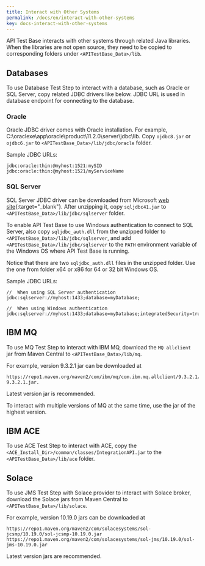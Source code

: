 ```yaml
---
title: Interact with Other Systems
permalink: /docs/en/interact-with-other-systems
key: docs-interact-with-other-systems
---
```

API Test Base interacts with other systems through related Java libraries. When the libraries are not open source, they need to be copied to corresponding folders under `<APITestBase_Data>/lib`.

## Databases
To use Database Test Step to interact with a database, such as Oracle or SQL Server, copy related JDBC drivers like below. JDBC URL is used in database endpoint for connecting to the database.

### Oracle
Oracle JDBC driver comes with Oracle installation. For example, C:\oraclexe\app\oracle\product\11.2.0\server\jdbc\lib. Copy `ojdbc8.jar` or `ojdbc6.jar` to `<APITestBase_Data>/lib/jdbc/oracle` folder.

Sample JDBC URLs:
 
    jdbc:oracle:thin:@myhost:1521:mySID
    jdbc:oracle:thin:@myhost:1521/myServiceName

### SQL Server    
SQL Server JDBC driver can be downloaded from Microsoft [web site](https://msdn.microsoft.com/en-us/library/mt484311(v=sql.110).aspx){:target="_blank"}. After unzipping it, copy `sqljdbc41.jar` to `<APITestBase_Data>/lib/jdbc/sqlserver` folder.

To enable API Test Base to use Windows authentication to connect to SQL Server, also copy `sqljdbc_auth.dll` from the unzipped folder to `<APITestBase_Data>/lib/jdbc/sqlserver`, and add `<APITestBase_Data>/lib/jdbc/sqlserver` to the `PATH` environment variable of the Windows OS where API Test Base is running.

Notice that there are two `sqljdbc_auth.dll` files in the unzipped folder. Use the one from folder x64 or x86 for 64 or 32 bit Windows OS.

Sample JDBC URLs:

    //  When using SQL Server authentication
    jdbc:sqlserver://myhost:1433;database=myDatabase;

    //  When using Windows authentication
    jdbc:sqlserver://myhost:1433;database=myDatabase;integratedSecurity=true

## IBM MQ
To use MQ Test Step to interact with IBM MQ, download the `MQ allclient` jar from Maven Central to `<APITestBase_Data>/lib/mq`.

For example, version 9.3.2.1 jar can be downloaded at 

    https://repo1.maven.org/maven2/com/ibm/mq/com.ibm.mq.allclient/9.3.2.1/com.ibm.mq.allclient-9.3.2.1.jar.

Latest version jar is recommended.

To interact with multiple versions of MQ at the same time, use the jar of the highest version.

## IBM ACE
To use ACE Test Step to interact with ACE, copy the `<ACE_Install_Dir>/common/classes/IntegrationAPI.jar` to the `<APITestBase_Data>/lib/ace` folder.

## Solace
To use JMS Test Step with Solace provider to interact with Solace broker, download the Solace jars from Maven Central to `<APITestBase_Data>/lib/solace`.

For example, version 10.19.0 jars can be downloaded at

    https://repo1.maven.org/maven2/com/solacesystems/sol-jcsmp/10.19.0/sol-jcsmp-10.19.0.jar
    https://repo1.maven.org/maven2/com/solacesystems/sol-jms/10.19.0/sol-jms-10.19.0.jar

Latest version jars are recommended.